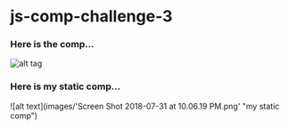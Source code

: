 # js-comp-challenge-3

### Here is the comp...


![alt tag](http://frontend.turing.io/assets/images/static-comp-challenge-3.jpg "original comp")


### Here is my static comp...


![alt text](images/'Screen Shot 2018-07-31 at 10.06.19 PM.png' "my static comp")
